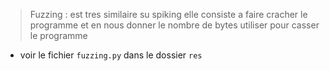 > Fuzzing : est tres similaire su spiking elle consiste a faire cracher le programme et en nous donner le nombre de bytes utiliser pour casser le programme

- voir le fichier `fuzzing.py` dans le dossier `res`